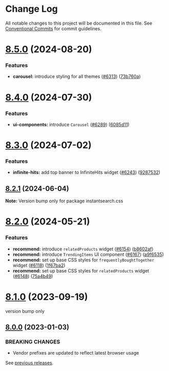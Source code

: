 # Change Log

All notable changes to this project will be documented in this file.
See [Conventional Commits](https://conventionalcommits.org) for commit guidelines.

# [8.5.0](https://github.com/algolia/instantsearch/compare/instantsearch.css@8.4.0...instantsearch.css@8.5.0) (2024-08-20)


### Features

* **carousel:** introduce styling for all themes ([#6313](https://github.com/algolia/instantsearch/issues/6313)) ([73b760a](https://github.com/algolia/instantsearch/commit/73b760a241e47bbd4aabb281beb38c3da169b87f))





# [8.4.0](https://github.com/algolia/instantsearch/compare/instantsearch.css@8.3.0...instantsearch.css@8.4.0) (2024-07-30)


### Features

* **ui-components:** introduce `Carousel` ([#6289](https://github.com/algolia/instantsearch/issues/6289)) ([6085d11](https://github.com/algolia/instantsearch/commit/6085d110c90ebb3ce51e6afed0157f76da6996a7))





# [8.3.0](https://github.com/algolia/instantsearch/compare/instantsearch.css@8.2.1...instantsearch.css@8.3.0) (2024-07-02)


### Features

* **infinite-hits:** add top banner to InfiniteHits widget ([#6243](https://github.com/algolia/instantsearch/issues/6243)) ([9287532](https://github.com/algolia/instantsearch/commit/9287532ec277da963cfddcff82f46bec50ad9a14))





## [8.2.1](https://github.com/algolia/instantsearch/compare/instantsearch.css@8.2.0...instantsearch.css@8.2.1) (2024-06-04)

**Note:** Version bump only for package instantsearch.css





# [8.2.0](https://github.com/algolia/instantsearch/compare/instantsearch.css@8.1.0...instantsearch.css@8.2.0) (2024-05-21)


### Features

* **recommend:** introduce `relatedProducts` widget ([#6154](https://github.com/algolia/instantsearch/issues/6154)) ([b8602af](https://github.com/algolia/instantsearch/commit/b8602afc042ec28158cdd70e12a01630adce11fa))
* **recommend:** introduce `TrendingItems` UI component ([#6167](https://github.com/algolia/instantsearch/issues/6167)) ([a9f6535](https://github.com/algolia/instantsearch/commit/a9f65358ce585e01b282e381f4998ad32f942a41))
* **recommend:** set up base CSS styles for `frequentlyBoughtTogether` widget ([#6118](https://github.com/algolia/instantsearch/issues/6118)) ([1f67ba2](https://github.com/algolia/instantsearch/commit/1f67ba2d83c736d7f9ad13e48a3a3a3e1a508faf))
* **recommend:** set up base CSS styles for `relatedProducts` widget ([#6148](https://github.com/algolia/instantsearch/issues/6148)) ([75a4b49](https://github.com/algolia/instantsearch/commit/75a4b495c411dc6f0d592b6d1c89656214c83028))





# [8.1.0](https://github.com/algolia/instantsearch/compare/instantsearch.css@8.0.0...instantsearch.css@8.1.0) (2023-09-19)


version bump only





## [8.0.0](https://github.com/algolia/instantsearch/compare/instantsearch.css@7.4.5...instantsearch.css@8.0.0) (2023-01-03)

### BREAKING CHANGES

* Vendor prefixes are updated to reflect latest browser usage





See [previous releases](https://github.com/algolia/instantsearch-specs/releases).
